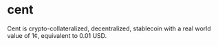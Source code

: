 # cent
 Cent is crypto-collateralized, decentralized, stablecoin with a real world value of 1¢, equivalent to 0.01 USD.
